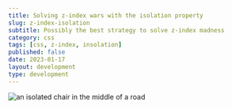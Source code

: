 ```yaml
---
title: Solving z-index wars with the isolation property
slug: z-index-isolation
subtitle: Possibly the best strategy to solve z-index madness
category: css
tags: [css, z-index, insolation]
published: false
date: 2023-01-17
layout: development
type: development
---
```


<script>
  import Image from '$lib/components/Image.svelte';
  import mainImage from '$lib/assets/images/blog/isolation.jpg?w=1000&h=600';
  import mainImageWebP from '$lib/assets/images/blog/isolation.jpg?w=1000&h=600&format=webp&srcset';
  import mainImageSrcset from '$lib/assets/images/blog/isolation.jpg?w=1000&h=600&srcset';
</script>

<Image
  wepImage={mainImageWebP}
  jpegImage={mainImage}
  alt='an isolated chair in the middle of a road'
  width={1000}
  height={600}
  placeholder='blur'
  classes='mt-6 mb-8 rounded-lg drop-shadow-md'
  loading='eager'
  feedImage=true
/>
